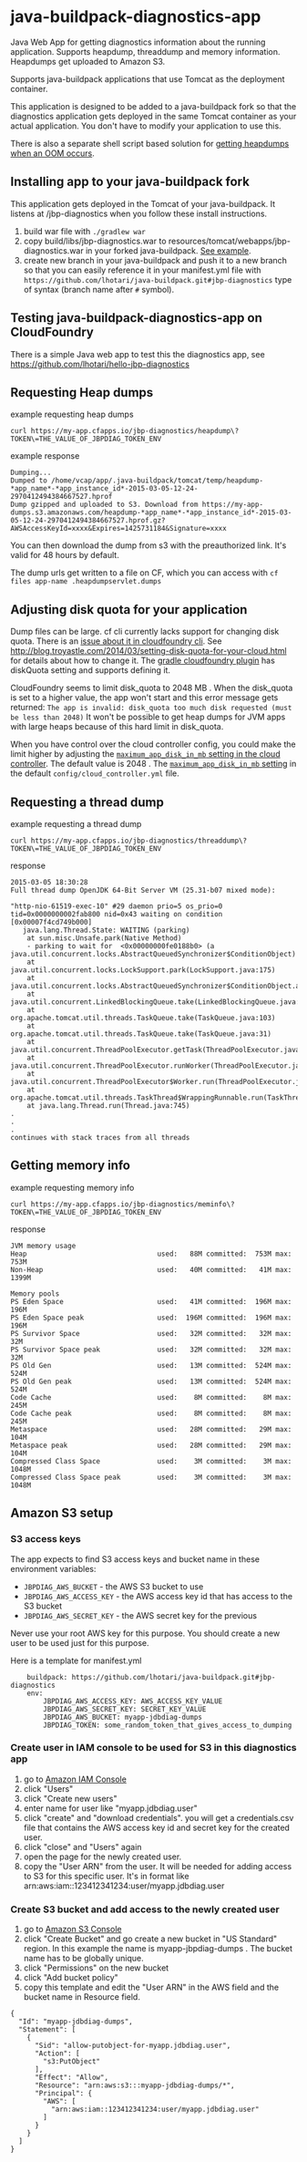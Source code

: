 # java-buildpack-diagnostics-app
Java Web App for getting diagnostics information about the running application.
Supports heapdump, threaddump and memory information.
Heapdumps get uploaded to Amazon S3.

Supports java-buildpack applications that use Tomcat as the deployment container.

This application is designed to be added to a java-buildpack fork so that the diagnostics application gets deployed in the same Tomcat container as your actual application. You don't have to modify your application to use this. 

There is also a separate shell script based solution for [getting heapdumps when an OOM occurs](https://github.com/lhotari/java-buildpack/commits/jbp-diagnostics-oom).

## Installing app to your java-buildpack fork

This application gets deployed in the Tomcat of your java-buildpack. It listens at /jbp-diagnostics when you follow these install instructions. 

1. build war file with ```./gradlew war```
2. copy build/libs/jbp-diagnostics.war to resources/tomcat/webapps/jbp-diagnostics.war in your forked java-buildpack. [See example](https://github.com/lhotari/java-buildpack/tree/jbp-diagnostics/resources/tomcat/webapps).
3. create new branch in your java-buildpack and push it to a new branch so that you can easily reference it in your manifest.yml file with ```https://github.com/lhotari/java-buildpack.git#jbp-diagnostics``` type of syntax (branch name after ```#``` symbol). 

## Testing java-buildpack-diagnostics-app on CloudFoundry

There is a simple Java web app to test this the diagnostics app, see https://github.com/lhotari/hello-jbp-diagnostics

## Requesting Heap dumps

example requesting heap dumps

```curl https://my-app.cfapps.io/jbp-diagnostics/heapdump\?TOKEN\=THE_VALUE_OF_JBPDIAG_TOKEN_ENV```

example response

```
Dumping...
Dumped to /home/vcap/app/.java-buildpack/tomcat/temp/heapdump-*app_name*-*app_instance_id*-2015-03-05-12-24-2970412494384667527.hprof
Dump gzipped and uploaded to S3. Download from https://my-app-dumps.s3.amazonaws.com/heapdump-*app_name*-*app_instance_id*-2015-03-05-12-24-2970412494384667527.hprof.gz?AWSAccessKeyId=xxxx&Expires=1425731184&Signature=xxxx
```

You can then download the dump from s3 with the preauthorized link. It's valid for 48 hours by default.

The dump urls get written to a file on CF, which you can access with
```cf files app-name .heapdumpservlet.dumps```

## Adjusting disk quota for your application

Dump files can be large. cf cli currently lacks support for changing disk quota. There is an [issue about it in cloudfoundry cli](https://github.com/cloudfoundry/cli/issues/102).
See http://blog.troyastle.com/2014/03/setting-disk-quota-for-your-cloud.html for details about how to change it.
The [gradle cloudfoundry plugin](https://github.com/cloudfoundry/cf-java-client/tree/master/cloudfoundry-gradle-plugin#configuring-the-plugin) has diskQuota setting and supports defining it.

CloudFoundry seems to limit disk_quota to 2048 MB . When the disk_quota is set to a higher value, the app won't start and this error message gets returned:
```The app is invalid: disk_quota too much disk requested (must be less than 2048)```
It won't be possible to get heap dumps for JVM apps with large heaps because of this hard limit in disk_quota.

When you have control over the cloud controller config, you could make the limit higher by adjusting the  [```maximum_app_disk_in_mb``` setting in the cloud controller](https://github.com/cloudfoundry/cloud_controller_ng/blob/9b5dbac6c8925b08165200b39f1a3dc9247a41b3/lib/cloud_controller/config.rb#L308). The default value is 2048 . The [```maximum_app_disk_in_mb``` setting](https://github.com/cloudfoundry/cloud_controller_ng/blob/9b5dbac6c8925b08165200b39f1a3dc9247a41b3/config/cloud_controller.yml#L37) in the default ```config/cloud_controller.yml``` file. 

## Requesting a thread dump

example requesting a thread dump

```curl https://my-app.cfapps.io/jbp-diagnostics/threaddump\?TOKEN\=THE_VALUE_OF_JBPDIAG_TOKEN_ENV```

response
```
2015-03-05 18:30:28
Full thread dump OpenJDK 64-Bit Server VM (25.31-b07 mixed mode):

"http-nio-61519-exec-10" #29 daemon prio=5 os_prio=0 tid=0x0000000002fab800 nid=0x43 waiting on condition [0x00007f4cd749b000]
   java.lang.Thread.State: WAITING (parking)
	at sun.misc.Unsafe.park(Native Method)
	- parking to wait for  <0x00000000fe0188b0> (a java.util.concurrent.locks.AbstractQueuedSynchronizer$ConditionObject)
	at java.util.concurrent.locks.LockSupport.park(LockSupport.java:175)
	at java.util.concurrent.locks.AbstractQueuedSynchronizer$ConditionObject.await(AbstractQueuedSynchronizer.java:2039)
	at java.util.concurrent.LinkedBlockingQueue.take(LinkedBlockingQueue.java:442)
	at org.apache.tomcat.util.threads.TaskQueue.take(TaskQueue.java:103)
	at org.apache.tomcat.util.threads.TaskQueue.take(TaskQueue.java:31)
	at java.util.concurrent.ThreadPoolExecutor.getTask(ThreadPoolExecutor.java:1067)
	at java.util.concurrent.ThreadPoolExecutor.runWorker(ThreadPoolExecutor.java:1127)
	at java.util.concurrent.ThreadPoolExecutor$Worker.run(ThreadPoolExecutor.java:617)
	at org.apache.tomcat.util.threads.TaskThread$WrappingRunnable.run(TaskThread.java:61)
	at java.lang.Thread.run(Thread.java:745)
.
.
.
continues with stack traces from all threads
```

## Getting memory info

example requesting memory info

```curl https://my-app.cfapps.io/jbp-diagnostics/meminfo\?TOKEN\=THE_VALUE_OF_JBPDIAG_TOKEN_ENV```

response
```
JVM memory usage
Heap                                used:   88M committed:  753M max:  753M
Non-Heap                            used:   40M committed:   41M max: 1399M

Memory pools
PS Eden Space                       used:   41M committed:  196M max:  196M
PS Eden Space peak                  used:  196M committed:  196M max:  196M
PS Survivor Space                   used:   32M committed:   32M max:   32M
PS Survivor Space peak              used:   32M committed:   32M max:   32M
PS Old Gen                          used:   13M committed:  524M max:  524M
PS Old Gen peak                     used:   13M committed:  524M max:  524M
Code Cache                          used:    8M committed:    8M max:  245M
Code Cache peak                     used:    8M committed:    8M max:  245M
Metaspace                           used:   28M committed:   29M max:  104M
Metaspace peak                      used:   28M committed:   29M max:  104M
Compressed Class Space              used:    3M committed:    3M max: 1048M
Compressed Class Space peak         used:    3M committed:    3M max: 1048M
```


## Amazon S3 setup

### S3 access keys

The app expects to find S3 access keys and bucket name in these environment variables:
* ```JBPDIAG_AWS_BUCKET``` - the AWS S3 bucket to use
* ```JBPDIAG_AWS_ACCESS_KEY``` - the AWS access key id that has access to the S3 bucket
* ```JBPDIAG_AWS_SECRET_KEY``` - the AWS secret key for the previous

Never use your root AWS key for this purpose. You should create a new user to be used just for this purpose.

Here is a template for manifest.yml
```
    buildpack: https://github.com/lhotari/java-buildpack.git#jbp-diagnostics
    env:
        JBPDIAG_AWS_ACCESS_KEY: AWS_ACCESS_KEY_VALUE
        JBPDIAG_AWS_SECRET_KEY: SECRET_KEY_VALUE
        JBPDIAG_AWS_BUCKET: myapp-jdbdiag-dumps
        JBPDIAG_TOKEN: some_random_token_that_gives_access_to_dumping
```

### Create user in IAM console to be used for S3 in this diagnostics app

1. go to [Amazon IAM Console](https://console.aws.amazon.com/iam/home)
2. click "Users"
3. click "Create new users"
4. enter name for user like "myapp.jdbdiag.user"
5. click "create" and "download credentials". you will get a credentials.csv file that contains the AWS access key id and secret key for the created user.
6. click "close" and "Users" again
7. open the page for the newly created user.
8. copy the "User ARN" from the user. It will be needed for adding access to S3 for this specific user. It's in format like arn:aws:iam::123412341234:user/myapp.jdbdiag.user

### Create S3 bucket and add access to the newly created user

1. go to [Amazon S3 Console](https://console.aws.amazon.com/s3)
2. click "Create Bucket" and go create a new bucket in "US Standard" region. In this example the name is myapp-jbpdiag-dumps . The bucket name has to be globally unique.
3. click "Permissions" on the new bucket
4. click "Add bucket policy"
5. copy this template and edit the "User ARN" in the AWS field and the bucket name in Resource field.
```
{
  "Id": "myapp-jdbdiag-dumps",
  "Statement": [
    {
      "Sid": "allow-putobject-for-myapp.jdbdiag.user",
      "Action": [
        "s3:PutObject"
      ],
      "Effect": "Allow",
      "Resource": "arn:aws:s3:::myapp-jdbdiag-dumps/*",
      "Principal": {
        "AWS": [
          "arn:aws:iam::123412341234:user/myapp.jdbdiag.user"
        ]
      }
    }
  ]
}
```
